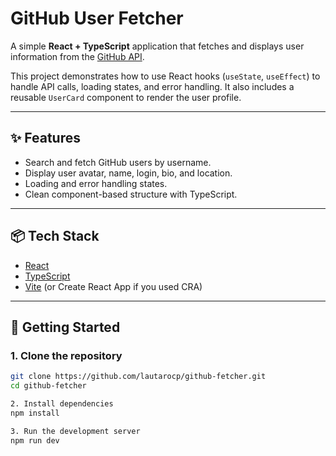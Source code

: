 # GitHub User Fetcher

A simple **React + TypeScript** application that fetches and displays user information from the [GitHub API](https://api.github.com).

This project demonstrates how to use React hooks (`useState`, `useEffect`) to handle API calls, loading states, and error handling. It also includes a reusable `UserCard` component to render the user profile.

---

## ✨ Features
- Search and fetch GitHub users by username.
- Display user avatar, name, login, bio, and location.
- Loading and error handling states.
- Clean component-based structure with TypeScript.

---

## 📦 Tech Stack
- [React](https://reactjs.org/)
- [TypeScript](https://www.typescriptlang.org/)
- [Vite](https://vitejs.dev/) (or Create React App if you used CRA)


---

## 🚀 Getting Started

### 1. Clone the repository
```bash
git clone https://github.com/lautarocp/github-fetcher.git
cd github-fetcher

2. Install dependencies
npm install

3. Run the development server
npm run dev
